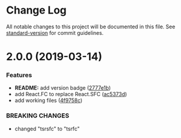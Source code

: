 # Change Log

All notable changes to this project will be documented in this file. See [standard-version](https://github.com/conventional-changelog/standard-version) for commit guidelines.

# 2.0.0 (2019-03-14)


### Features

* **README:** add version badge ([2777e1b](https://github.com/Weffe/vscode-react-ts-snippets/commit/2777e1b))
* add React.FC to replace React.SFC ([ac5373d](https://github.com/Weffe/vscode-react-ts-snippets/commit/ac5373d))
* add working files  ([4f9758c](https://github.com/Weffe/vscode-react-ts-snippets/commit/4f9758c))


### BREAKING CHANGES

* changed "tsrsfc" to "tsrfc"
